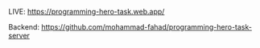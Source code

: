 LIVE: https://programming-hero-task.web.app/

Backend: https://github.com/mohammad-fahad/programming-hero-task-server

